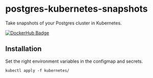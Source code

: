 # postgres-kubernetes-snapshots
Take snapshots of your Postgres cluster in Kubernetes.


[![DockerHub Badge](https://dockeri.co/image/bouwe/postgres-kubernetes-snapshots)](https://hub.docker.com/r/bouwe/postgres-kubernetes-snapshots)

## Installation
Set the right environment variables in the configmap and secrets.

```
kubectl apply -f kubernetes/
```
